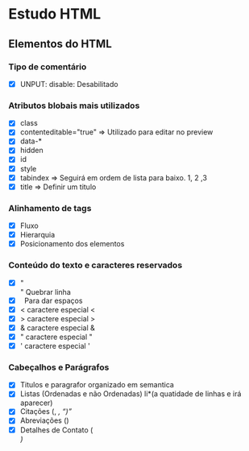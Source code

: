 # Estudo HTML

## Elementos do HTML

### Tipo de comentário

- [x] UNPUT: disable: Desabilitado

### Atributos blobais mais utilizados

- [x] class
- [x] contenteditable="true" => Utilizado para editar no preview
- [x] data-\*
- [x] hidden
- [x] id
- [x] style
- [x] tabindex => Seguirá em ordem de lista para baixo. 1, 2 ,3
- [x] title => Definir um titulo

### Alinhamento de tags

- [x] Fluxo
- [x] Hierarquia
- [x] Posicionamento dos elementos

### Conteúdo do texto e caracteres reservados

- [x] "</br>" Quebrar linha
- [x] &nbsp; Para dar espaços
- [x] &lt; caractere especial <
- [x] &gt; caractere especial >
- [x] &amp; caractere especial &
- [x] &quot; caractere especial "
- [x] &apos; caractere especial '

### Cabeçalhos e Parágrafos

- [x] Titulos e paragrafor organizado em semantica
- [x] Listas (Ordenadas e não Ordenadas) li\*(a quatidade de linhas e irá aparecer)
- [x] Citações (<blackquote>, <cite>, <q>)
- [x] Abreviações (<abbr>)
- [x] Detalhes de Contato (<address>)
